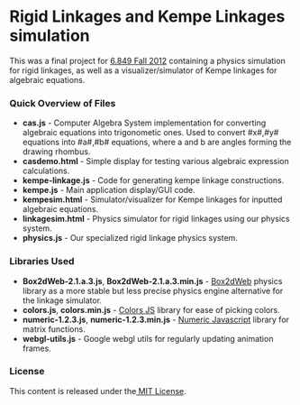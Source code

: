 # Rigid Linkages and Kempe Linkages simulation #

This was a final project for [6.849 Fall 2012](http://courses.csail.mit.edu/6.849/fall12/project.html) containing a physics simulation for rigid linkages, as well as a visualizer/simulator of Kempe linkages for algebraic equations.

### Quick Overview of Files ###

* **cas.js** - Computer Algebra System implementation for converting algebraic equations into trigonometic ones. Used to convert #x#,#y# equations into #a#,#b# equations, where a and b are angles forming the drawing rhombus.
* **casdemo.html** - Simple display for testing various algebraic expression calculations.
* **kempe-linkage.js** - Code for generating kempe linkage constructions.
* **kempe.js** - Main application display/GUI code.
* **kempesim.html** - Simulator/visualizer for Kempe linkages for inputted algebraic equations.
* **linkagesim.html** - Physics simulator for rigid linkages using our physics system.
* **physics.js** - Our specialized rigid linkage physics system.

### Libraries Used ###

* **Box2dWeb-2.1.a.3.js**, **Box2dWeb-2.1.a.3.min.js** - [Box2dWeb](https://code.google.com/p/box2dweb/) physics library as a more stable but less precise physics engine alternative for the linkage simulator.
* **colors.js**, **colors.min.js** - [Colors JS](https://github.com/mbjordan/Colors) library for ease of picking colors.
* **numeric-1.2.3.js**, **numeric-1.2.3.min.js** - [Numeric Javascript](http://numericjs.com/) library for matrix functions.
* **webgl-utils.js** - Google webgl utils for regularly updating animation frames.


### License ###

This content is released under the[ MIT License](https://en.wikipedia.org/wiki/MIT_License).